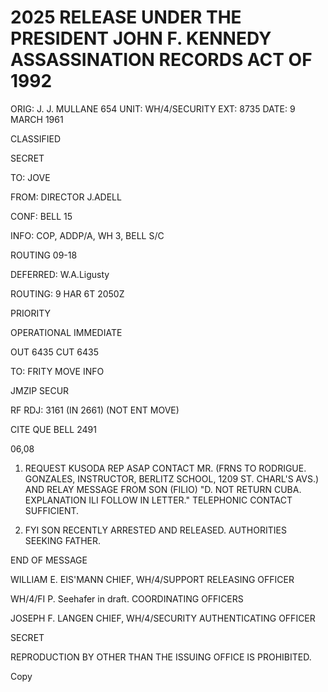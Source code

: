 # 2025 RELEASE UNDER THE PRESIDENT JOHN F. KENNEDY ASSASSINATION RECORDS ACT OF 1992

ORIG: J. J. MULLANE 654
UNIT: WH/4/SECURITY
EXT: 8735
DATE: 9 MARCH 1961

CLASSIFIED

SECRET

TO: JOVE

FROM: DIRECTOR J.ADELL

CONF: BELL 15

INFO: COP, ADDP/A, WH 3, BELL S/C

ROUTING 09-18

DEFERRED: W.A.Ligusty

ROUTING: 9 HAR 6T 2050Z

PRIORITY

OPERATIONAL IMMEDIATE

OUT 6435
CUT 6435

TO: FRITY MOVE INFO

JMZIP SECUR

RF RDJ: 3161 (IN 2661) (NOT ENT MOVE)

CITE QUE BELL 2491

06,08

1. REQUEST KUSODA REP ASAP CONTACT MR. (FRNS TO RODRIGUE. GONZALES,
   INSTRUCTOR, BERLITZ SCHOOL, 1209 ST. CHARL'S AVS.) AND RELAY MESSAGE FROM SON (FILIO) "D. NOT RETURN CUBA. EXPLANATION ILI FOLLOW IN LETTER."
   TELEPHONIC CONTACT SUFFICIENT.

2. FYI SON RECENTLY ARRESTED AND RELEASED. AUTHORITIES SEEKING FATHER.

END OF MESSAGE

WILLIAM E. EIS'MANN
CHIEF, WH/4/SUPPORT
RELEASING OFFICER

WH/4/FI P. Seehafer in draft.
COORDINATING OFFICERS

JOSEPH F. LANGEN
CHIEF, WH/4/SECURITY
AUTHENTICATING OFFICER

SECRET

REPRODUCTION BY OTHER THAN THE ISSUING OFFICE IS PROHIBITED.

Copy
